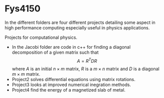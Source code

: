 # Fys4150

In the different folders are four different projects detailing some aspect in high performance computing especially useful in physics applications.

Projects for computational physics. 
* In the Jacobi folder are code in c++ for finding a diagonal decomposition of a given matrix such that $$A = R^TDR$$ where $A$ is an initial $n\times m$ matrix, $R$ is a $m\times n$ matrix and $D$ is a diagonal $m \times m$ matrix. 
* Project2 solves differential equations using matrix rotations.
* Project3 looks at improved numerical inegration methods.
* Project4 find the energy of a magnetized slab of metal.
